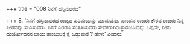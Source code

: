 +++
title = "008 ನಿನಗೆ ಹಸ್ತಿನಪುರದ"

+++
8. 'ನಿನಗೆ ಹಸ್ತಿನಾಪುರದ ರಾಜ್ಯದ ಹಿರಿಮೆಯನ್ನು ಮಾಡುವೆನು. ಪಾಂಡವ ರಾಜರು ಕೌರವ ರಾಜರು ನಿನ್ನ ಪೀಠವನ್ನು ಸೇವಿಸುವರು. ನಿನಗೆ  ಎರಡೂ ಸಂತತಿಯವರು ಸೇವಕರಾಗಿರುತ್ತಾರೆಂಬುದನ್ನು ಒಪ್ಪದೇ, ನೀನು ದುರ್ಯೋಧನನ ಬಾಯ ತಾಂಬುಲಕ್ಕೆ ಕೈ ಒಡ್ಡುವುದೆ ? ಹೇಳು' ಎಂದನು.